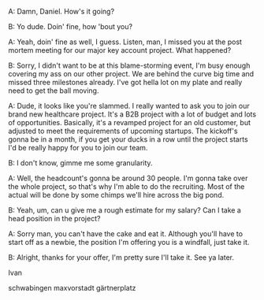 A: Damn, Daniel. How's it going?

B: Yo dude. Doin' fine, how 'bout you?

A: Yeah, doin' fine as well, I guess. Listen, man, I missed you at the post mortem meeting for our major key account project. What happened?

B: Sorry, I didn't want to be at this blame-storming event, I'm busy enough covering my ass on our other project. We are behind the curve big time and missed three milestones already. I've got hella lot on my plate and really need to get the ball moving.

A: Dude, it looks like you're slammed. I really wanted to ask you to join our brand new healthcare project. It's a B2B project with a lot of budget and lots of opportunities. Basically, it's a revamped project for an old customer, but adjusted to meet the requirements of upcoming startups. The kickoff's gonna be in a month, if you get your ducks in a row until the project starts I'd be really happy for you to join our team.

B: I don't know, gimme me some granularity.

A: Well, the headcount's gonna be around 30 people. I'm gonna take over the whole project, so that's why I'm able to do the recruiting. Most of the actual will be done by some chimps we'll hire across the big pond.

B: Yeah, um, can u give me  a rough estimate for my salary? Can I take a head position in the project?

A: Sorry man, you can't have the cake and eat it. Although you'll have to start off as a newbie, the position I'm offering you is a windfall, just take it.

B: Alright, thanks for your offer, I'm pretty sure I'll take it. See ya later.


Ivan

schwabingen
maxvorstadt
gärtnerplatz
